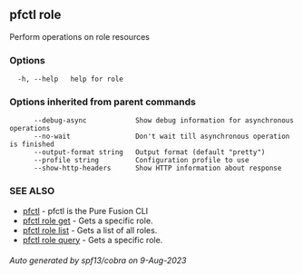 ## pfctl role

Perform operations on role resources

### Options

```
  -h, --help   help for role
```

### Options inherited from parent commands

```
      --debug-async            Show debug information for asynchronous operations
      --no-wait                Don't wait till asynchronous operation is finished
      --output-format string   Output format (default "pretty")
      --profile string         Configuration profile to use
      --show-http-headers      Show HTTP information about response
```

### SEE ALSO

* [pfctl](pfctl.md)	 - pfctl is the Pure Fusion CLI
* [pfctl role get](pfctl_role_get.md)	 - Gets a specific role.
* [pfctl role list](pfctl_role_list.md)	 - Gets a list of all roles.
* [pfctl role query](pfctl_role_query.md)	 - Gets a specific role.

###### Auto generated by spf13/cobra on 9-Aug-2023
